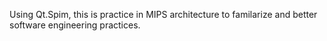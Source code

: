 Using Qt.Spim, this is practice in MIPS architecture to familarize and better software engineering practices.
